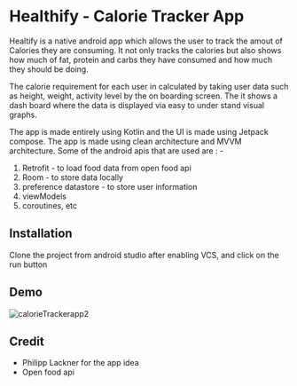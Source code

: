 
# Healthify - Calorie Tracker App


Healtify is a native android app which allows the user to track the amout
of Calories they are consuming. It not only tracks the calories but also shows how
much of fat, protein and carbs they have consumed and how much they should be doing.

The calorie requirement for each user in calculated by taking user data such as height,
weight, activity level by the on boarding screen. The it shows a dash board where
the data is displayed via easy to under stand visual graphs.

The app is made entirely using Kotlin and the UI is made using Jetpack compose. The
app is made using clean architecture and MVVM architecture. Some of the android apis
that are used are : -

1) Retrofit - to load food data from open food api
2) Room - to store data locally
3) preference datastore - to store user information
4) viewModels
5) coroutines, etc



## Installation

Clone the project from android studio after enabling VCS, and click on the run button


    
## Demo


![calorieTrackerapp2](https://user-images.githubusercontent.com/66209574/175296175-4bfdc738-84c1-497e-9963-cbf6a63c5c16.gif)


## Credit

 - Philipp Lackner for the app idea
 - Open food api 
 
